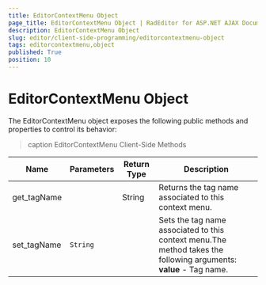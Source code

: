 ```yaml
---
title: EditorContextMenu Object
page_title: EditorContextMenu Object | RadEditor for ASP.NET AJAX Documentation
description: EditorContextMenu Object
slug: editor/client-side-programming/editorcontextmenu-object
tags: editorcontextmenu,object
published: True
position: 10
---
```


# EditorContextMenu Object

The EditorContextMenu object exposes the following public methods and properties to control its behavior:

>caption EditorContextMenu Client-Side Methods


| Name | Parameters | Return Type | Description |
| ------ | ------ | ------ | ------ |
|get_tagName||String|Returns the tag name associated to this context menu.|
|set_tagName|`String`||Sets the tag name associated to this context menu.The method takes the following arguments: **value** - Tag name.|
